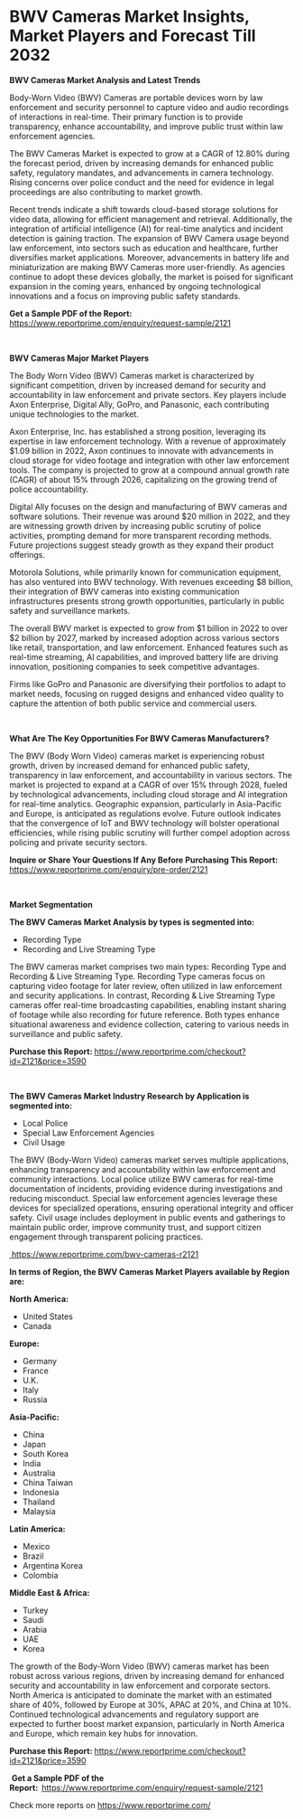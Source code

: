 <p><h1>BWV Cameras Market Insights, Market Players and Forecast Till 2032</h1></p><p><strong>BWV Cameras Market Analysis and Latest Trends</strong></p>
<p><p>Body-Worn Video (BWV) Cameras are portable devices worn by law enforcement and security personnel to capture video and audio recordings of interactions in real-time. Their primary function is to provide transparency, enhance accountability, and improve public trust within law enforcement agencies. </p><p>The BWV Cameras Market is expected to grow at a CAGR of 12.80% during the forecast period, driven by increasing demands for enhanced public safety, regulatory mandates, and advancements in camera technology. Rising concerns over police conduct and the need for evidence in legal proceedings are also contributing to market growth. </p><p>Recent trends indicate a shift towards cloud-based storage solutions for video data, allowing for efficient management and retrieval. Additionally, the integration of artificial intelligence (AI) for real-time analytics and incident detection is gaining traction. The expansion of BWV Camera usage beyond law enforcement, into sectors such as education and healthcare, further diversifies market applications. Moreover, advancements in battery life and miniaturization are making BWV Cameras more user-friendly. As agencies continue to adopt these devices globally, the market is poised for significant expansion in the coming years, enhanced by ongoing technological innovations and a focus on improving public safety standards.</p></p>
<p><strong>Get a Sample PDF of the Report:&nbsp;</strong> <a href="https://www.reportprime.com/enquiry/request-sample/2121?utm_campaign=2799&utm_medium=2&utm_source=Github&utm_content=ia&utm_term=18032025&utm_id=bwv-cameras">https://www.reportprime.com/enquiry/request-sample/2121</a></p>
<p>&nbsp;</p>
<p><strong>BWV Cameras Major Market Players</strong></p>
<p><p>The Body Worn Video (BWV) Cameras market is characterized by significant competition, driven by increased demand for security and accountability in law enforcement and private sectors. Key players include Axon Enterprise, Digital Ally, GoPro, and Panasonic, each contributing unique technologies to the market.</p><p>Axon Enterprise, Inc. has established a strong position, leveraging its expertise in law enforcement technology. With a revenue of approximately $1.09 billion in 2022, Axon continues to innovate with advancements in cloud storage for video footage and integration with other law enforcement tools. The company is projected to grow at a compound annual growth rate (CAGR) of about 15% through 2026, capitalizing on the growing trend of police accountability.</p><p>Digital Ally focuses on the design and manufacturing of BWV cameras and software solutions. Their revenue was around $20 million in 2022, and they are witnessing growth driven by increasing public scrutiny of police activities, prompting demand for more transparent recording methods. Future projections suggest steady growth as they expand their product offerings.</p><p>Motorola Solutions, while primarily known for communication equipment, has also ventured into BWV technology. With revenues exceeding $8 billion, their integration of BWV cameras into existing communication infrastructures presents strong growth opportunities, particularly in public safety and surveillance markets.</p><p>The overall BWV market is expected to grow from $1 billion in 2022 to over $2 billion by 2027, marked by increased adoption across various sectors like retail, transportation, and law enforcement. Enhanced features such as real-time streaming, AI capabilities, and improved battery life are driving innovation, positioning companies to seek competitive advantages. </p><p>Firms like GoPro and Panasonic are diversifying their portfolios to adapt to market needs, focusing on rugged designs and enhanced video quality to capture the attention of both public service and commercial users.</p></p>
<p>&nbsp;</p>
<p><strong>What Are The Key Opportunities For BWV Cameras Manufacturers?</strong></p>
<p><p>The BWV (Body Worn Video) cameras market is experiencing robust growth, driven by increased demand for enhanced public safety, transparency in law enforcement, and accountability in various sectors. The market is projected to expand at a CAGR of over 15% through 2028, fueled by technological advancements, including cloud storage and AI integration for real-time analytics. Geographic expansion, particularly in Asia-Pacific and Europe, is anticipated as regulations evolve. Future outlook indicates that the convergence of IoT and BWV technology will bolster operational efficiencies, while rising public scrutiny will further compel adoption across policing and private security sectors.</p></p>
<p><strong>Inquire or Share Your Questions If Any Before Purchasing This Report:</strong> <a href="https://www.reportprime.com/enquiry/pre-order/2121?utm_campaign=2799&utm_medium=2&utm_source=Github&utm_content=ia&utm_term=18032025&utm_id=bwv-cameras">https://www.reportprime.com/enquiry/pre-order/2121</a></p>
<p>&nbsp;</p>
<p><strong>Market Segmentation</strong></p>
<p><strong>The BWV Cameras Market Analysis by types is segmented into:</strong></p>
<p><ul><li>Recording Type</li><li>Recording and Live Streaming Type</li></ul></p>
<p><p>The BWV cameras market comprises two main types: Recording Type and Recording & Live Streaming Type. Recording Type cameras focus on capturing video footage for later review, often utilized in law enforcement and security applications. In contrast, Recording & Live Streaming Type cameras offer real-time broadcasting capabilities, enabling instant sharing of footage while also recording for future reference. Both types enhance situational awareness and evidence collection, catering to various needs in surveillance and public safety.</p></p>
<p><strong>Purchase this Report:&nbsp;</strong><a href="https://www.reportprime.com/checkout?id=2121&price=3590&utm_campaign=2799&utm_medium=2&utm_source=Github&utm_content=ia&utm_term=18032025&utm_id=bwv-cameras">https://www.reportprime.com/checkout?id=2121&price=3590</a></p>
<p>&nbsp;</p>
<p><strong>The BWV Cameras Market Industry Research by Application is segmented into:</strong></p>
<p><ul><li>Local Police</li><li>Special Law Enforcement Agencies</li><li>Civil Usage</li></ul></p>
<p><p>The BWV (Body-Worn Video) cameras market serves multiple applications, enhancing transparency and accountability within law enforcement and community interactions. Local police utilize BWV cameras for real-time documentation of incidents, providing evidence during investigations and reducing misconduct. Special law enforcement agencies leverage these devices for specialized operations, ensuring operational integrity and officer safety. Civil usage includes deployment in public events and gatherings to maintain public order, improve community trust, and support citizen engagement through transparent policing practices.</p></p>
<p><a href="https://www.reportprime.com/bwv-cameras-r2121?utm_campaign=2799&utm_medium=2&utm_source=Github&utm_content=ia&utm_term=18032025&utm_id=bwv-cameras">&nbsp;https://www.reportprime.com/bwv-cameras-r2121</a></p>
<p><strong>In terms of Region, the BWV Cameras Market Players available by Region are:</strong></p>
<p>
    <p> <strong> North America: </strong>
        <ul>
            <li>United States</li>
            <li>Canada</li>
        </ul>
        </p> 
    <p> <strong> Europe: </strong>
        <ul>
            <li>Germany</li>
            <li>France</li>
            <li>U.K.</li>
            <li>Italy</li>
            <li>Russia</li>
        </ul>
        </p> 
    <p> <strong> Asia-Pacific: </strong>
        <ul>
            <li>China</li>
            <li>Japan</li>
            <li>South Korea</li>
            <li>India</li>
            <li>Australia</li>
            <li>China Taiwan</li>
            <li>Indonesia</li>
            <li>Thailand</li>
            <li>Malaysia</li>
        </ul>
        </p> 
    <p> <strong> Latin America: </strong>
        <ul>
            <li>Mexico</li>
            <li>Brazil</li>
            <li>Argentina Korea</li>
            <li>Colombia</li>
        </ul>
        </p> 
    <p> <strong> Middle East & Africa: </strong>
        <ul>
            <li>Turkey</li>
            <li>Saudi</li>
            <li>Arabia</li>
            <li>UAE</li>
            <li>Korea</li>
        </ul>
    </p>
    </p>
<p><p>The growth of the Body-Worn Video (BWV) cameras market has been robust across various regions, driven by increasing demand for enhanced security and accountability in law enforcement and corporate sectors. North America is anticipated to dominate the market with an estimated share of 40%, followed by Europe at 30%, APAC at 20%, and China at 10%. Continued technological advancements and regulatory support are expected to further boost market expansion, particularly in North America and Europe, which remain key hubs for innovation.</p></p>
<p><strong>Purchase this Report: </strong><a href="https://www.reportprime.com/checkout?id=2121&price=3590&utm_campaign=2799&utm_medium=2&utm_source=Github&utm_content=ia&utm_term=18032025&utm_id=bwv-cameras">https://www.reportprime.com/checkout?id=2121&price=3590</a></p>
<p>&nbsp;<strong>Get a Sample PDF of the Report:&nbsp;&nbsp;</strong><a href="https://www.reportprime.com/enquiry/request-sample/2121?utm_campaign=2799&utm_medium=2&utm_source=Github&utm_content=ia&utm_term=18032025&utm_id=bwv-cameras">https://www.reportprime.com/enquiry/request-sample/2121</a></p>
<p><strong></strong></p>
<p>Check more reports on <a href="https://www.reportprime.com/?utm_campaign=2799&utm_medium=2&utm_source=Github&utm_content=ia&utm_term=18032025&utm_id=bwv-cameras">https://www.reportprime.com/</a></p>